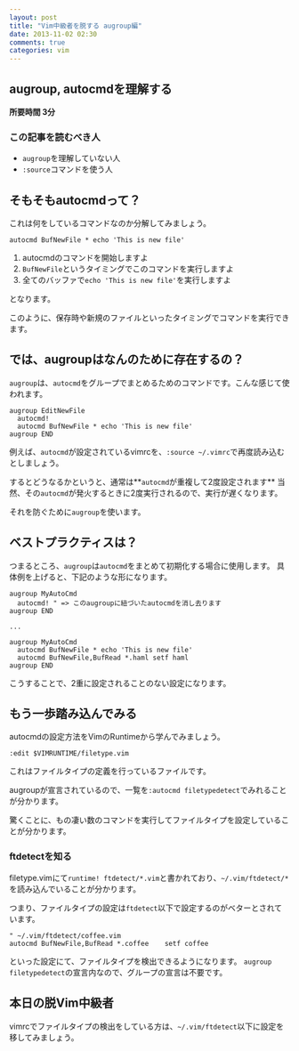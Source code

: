 ```yaml
---
layout: post
title: "Vim中級者を脱する augroup編"
date: 2013-11-02 02:30
comments: true
categories: vim
---
```


## augroup, autocmdを理解する

**所要時間 3分**

### この記事を読むべき人

- `augroup`を理解していない人
- `:source`コマンドを使う人

<!-- more -->

## そもそもautocmdって？

これは何をしているコマンドなのか分解してみましょう。

```
autocmd BufNewFile * echo 'This is new file'
```

1. autocmdのコマンドを開始しますよ
2. `BufNewFile`というタイミングでこのコマンドを実行しますよ
3. 全てのバッファで`echo 'This is new file'`を実行しますよ

となります。

このように、保存時や新規のファイルといったタイミングでコマンドを実行できます。

## では、augroupはなんのために存在するの？

`augroup`は、`autocmd`をグループでまとめるためのコマンドです。こんな感じて使われます。

```
augroup EditNewFile
  autocmd!
  autocmd BufNewFile * echo 'This is new file'
augroup END
```

例えば、`autocmd`が設定されているvimrcを、`:source ~/.vimrc`で再度読み込むとしましょう。

するとどうなるかというと、通常は**`autocmd`が重複して2度設定されます**
当然、その`autocmd`が発火するときに2度実行されるので、実行が遅くなります。

それを防ぐために`augroup`を使います。

## ベストプラクティスは？

つまるところ、`augroup`は`autocmd`をまとめて初期化する場合に使用します。
具体例を上げると、下記のような形になります。

```
augroup MyAutoCmd
  autocmd! " => このaugroupに紐づいたautocmdを消し去ります
augroup END

...

augroup MyAutoCmd
  autocmd BufNewFile * echo 'This is new file'
  autocmd BufNewFile,BufRead *.haml setf haml
augroup END
```

こうすることで、2重に設定されることのない設定になります。

## もう一歩踏み込んでみる

autocmdの設定方法をVimのRuntimeから学んでみましょう。

```
:edit $VIMRUNTIME/filetype.vim
```

これはファイルタイプの定義を行っているファイルです。

augroupが宣言されているので、一覧を`:autocmd filetypedetect`でみれることが分かります。

驚くことに、もの凄い数のコマンドを実行してファイルタイプを設定していることが分かります。

### ftdetectを知る

filetype.vimにて`runtime! ftdetect/*.vim`と書かれており、`~/.vim/ftdetect/*`を読み込んでいることが分かります。

つまり、ファイルタイプの設定は`ftdetect`以下で設定するのがベターとされています。

```
" ~/.vim/ftdetect/coffee.vim
autocmd BufNewFile,BufRead *.coffee    setf coffee
```

といった設定にて、ファイルタイプを検出できるようになります。
`augroup filetypedetect`の宣言内なので、グループの宣言は不要です。

## 本日の脱Vim中級者

vimrcでファイルタイプの検出をしている方は、`~/.vim/ftdetect`以下に設定を移してみましょう。
